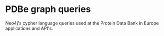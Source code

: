 # PDBe graph queries

Neo4j's cypher language queries used at the Protein Data Bank in Europe applications and API's.

